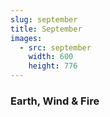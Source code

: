 ```yaml
---
slug: september
title: September
images:
  - src: september
    width: 600
    height: 776
---
```

### Earth, Wind & Fire

<div data-player="Gs069dndIYk"></div>